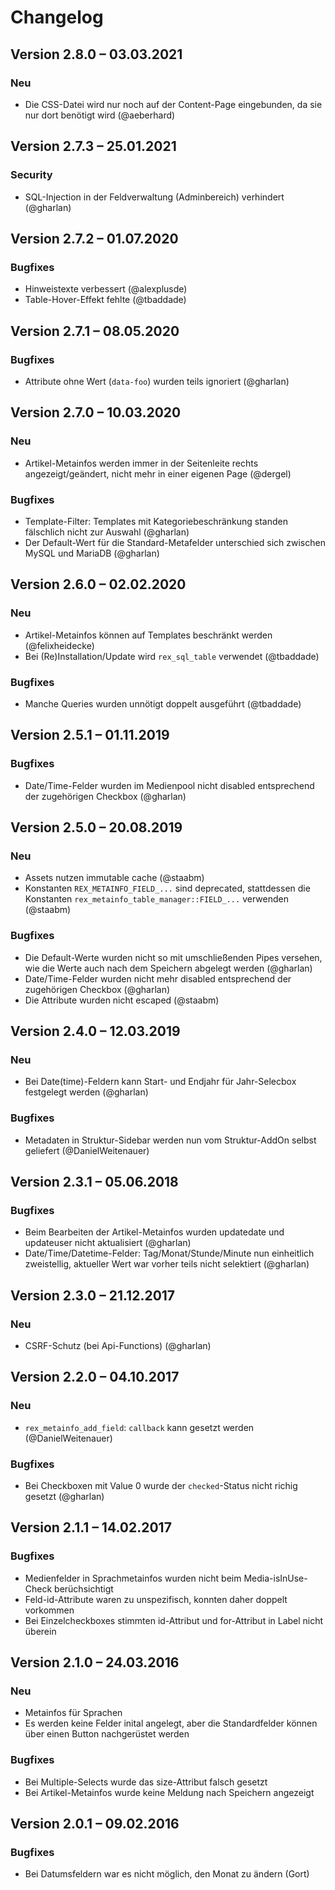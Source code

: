 Changelog
=========

Version 2.8.0 – 03.03.2021
--------------------------

### Neu

* Die CSS-Datei wird nur noch auf der Content-Page eingebunden, da sie nur dort benötigt wird (@aeberhard)


Version 2.7.3 – 25.01.2021
--------------------------

### Security

* SQL-Injection in der Feldverwaltung (Adminbereich) verhindert (@gharlan)


Version 2.7.2 – 01.07.2020
--------------------------

### Bugfixes

* Hinweistexte verbessert (@alexplusde)
* Table-Hover-Effekt fehlte (@tbaddade)


Version 2.7.1 – 08.05.2020
--------------------------

### Bugfixes

* Attribute ohne Wert (`data-foo`) wurden teils ignoriert (@gharlan)


Version 2.7.0 – 10.03.2020
--------------------------

### Neu

* Artikel-Metainfos werden immer in der Seitenleite rechts angezeigt/geändert, nicht mehr in einer eigenen Page (@dergel)

### Bugfixes

* Template-Filter: Templates mit Kategoriebeschränkung standen fälschlich nicht zur Auswahl (@gharlan)
* Der Default-Wert für die Standard-Metafelder unterschied sich zwischen MySQL und MariaDB (@gharlan)


Version 2.6.0 – 02.02.2020
--------------------------

### Neu

* Artikel-Metainfos können auf Templates beschränkt werden (@felixheidecke)
* Bei (Re)Installation/Update wird `rex_sql_table` verwendet (@tbaddade)

### Bugfixes

* Manche Queries wurden unnötigt doppelt ausgeführt (@tbaddade)


Version 2.5.1 – 01.11.2019
--------------------------

### Bugfixes

* Date/Time-Felder wurden im Medienpool nicht disabled entsprechend der zugehörigen Checkbox (@gharlan)


Version 2.5.0 – 20.08.2019
--------------------------

### Neu

* Assets nutzen immutable cache (@staabm)
* Konstanten `REX_METAINFO_FIELD_...` sind deprecated, stattdessen die Konstanten `rex_metainfo_table_manager::FIELD_...` verwenden (@staabm)

### Bugfixes

* Die Default-Werte wurden nicht so mit umschließenden Pipes versehen, wie die Werte auch nach dem Speichern abgelegt werden (@gharlan)
* Date/Time-Felder wurden nicht mehr disabled entsprechend der zugehörigen Checkbox (@gharlan)
* Die Attribute wurden nicht escaped (@staabm)


Version 2.4.0 – 12.03.2019
--------------------------

### Neu

* Bei Date(time)-Feldern kann Start- und Endjahr für Jahr-Selecbox festgelegt werden (@gharlan)

### Bugfixes

* Metadaten in Struktur-Sidebar werden nun vom Struktur-AddOn selbst geliefert (@DanielWeitenauer)


Version 2.3.1 – 05.06.2018
--------------------------

### Bugfixes

* Beim Bearbeiten der Artikel-Metainfos wurden updatedate und updateuser nicht aktualisiert (@gharlan)
* Date/Time/Datetime-Felder: Tag/Monat/Stunde/Minute nun einheitlich zweistellig, aktueller Wert war vorher teils nicht selektiert (@gharlan)


Version 2.3.0 – 21.12.2017
--------------------------

### Neu

* CSRF-Schutz (bei Api-Functions) (@gharlan)

Version 2.2.0 – 04.10.2017
--------------------------

### Neu

* `rex_metainfo_add_field`: `callback` kann gesetzt werden (@DanielWeitenauer)

### Bugfixes

* Bei Checkboxen mit Value 0 wurde der `checked`-Status nicht richig gesetzt (@gharlan)


Version 2.1.1 – 14.02.2017
--------------------------

### Bugfixes

* Medienfelder in Sprachmetainfos wurden nicht beim Media-isInUse-Check berüchsichtigt
* Feld-id-Attribute waren zu unspezifisch, konnten daher doppelt vorkommen
* Bei Einzelcheckboxes stimmten id-Attribut und for-Attribut in Label nicht überein


Version 2.1.0 – 24.03.2016
--------------------------

### Neu

* Metainfos für Sprachen
* Es werden keine Felder inital angelegt, aber die Standardfelder können über einen Button nachgerüstet werden

### Bugfixes

* Bei Multiple-Selects wurde das size-Attribut falsch gesetzt
* Bei Artikel-Metainfos wurde keine Meldung nach Speichern angezeigt


Version 2.0.1 – 09.02.2016
--------------------------

### Bugfixes

* Bei Datumsfeldern war es nicht möglich, den Monat zu ändern (Gort)

